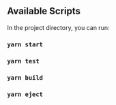 ## Available Scripts

In the project directory, you can run:

### `yarn start`

### `yarn test`

### `yarn build`

### `yarn eject`

